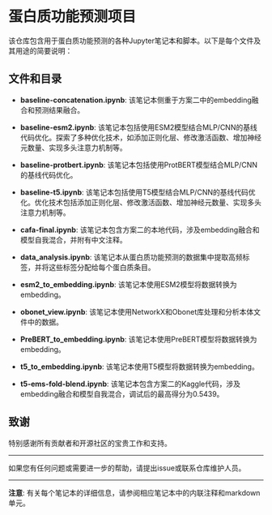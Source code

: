 # 蛋白质功能预测项目

该仓库包含用于蛋白质功能预测的各种Jupyter笔记本和脚本。以下是每个文件及其用途的简要说明：

## 文件和目录

- **baseline-concatenation.ipynb**: 该笔记本侧重于方案二中的embedding融合和预测结果融合。
  
- **baseline-esm2.ipynb**: 该笔记本包括使用ESM2模型结合MLP/CNN的基线代码优化。探索了多种优化技术，如添加正则化层、修改激活函数、增加神经元数量、实现多头注意力机制等。

- **baseline-protbert.ipynb**: 该笔记本包括使用ProtBERT模型结合MLP/CNN的基线代码优化。

- **baseline-t5.ipynb**: 该笔记本包括使用T5模型结合MLP/CNN的基线代码优化。优化技术包括添加正则化层、修改激活函数、增加神经元数量、实现多头注意力机制等。

- **cafa-final.ipynb**: 该笔记本包含方案二的本地代码，涉及embedding融合和模型自我混合，并附有中文注释。

- **data_analysis.ipynb**: 该笔记本从蛋白质功能预测的数据集中提取高频标签，并将这些标签分配给每个蛋白质条目。

- **esm2_to_embedding.ipynb**: 该笔记本使用ESM2模型将数据转换为embedding。

- **obonet_view.ipynb**: 该笔记本使用NetworkX和Obonet库处理和分析本体文件中的数据。

- **PreBERT_to_embedding.ipynb**: 该笔记本使用PreBERT模型将数据转换为embedding。

- **t5_to_embedding.ipynb**: 该笔记本使用T5模型将数据转换为embedding。

- **t5-ems-fold-blend.ipynb**: 该笔记本包含方案二的Kaggle代码，涉及embedding融合和模型自我混合，调试后的最高得分为0.5439。

## 致谢

特别感谢所有贡献者和开源社区的宝贵工作和支持。

---

如果您有任何问题或需要进一步的帮助，请提出issue或联系仓库维护人员。

---

**注意**: 有关每个笔记本的详细信息，请参阅相应笔记本中的内联注释和markdown单元。
